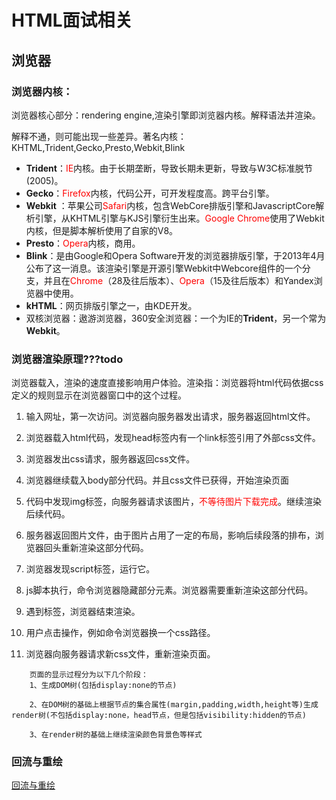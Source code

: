 # HTML面试相关

## 浏览器

### 浏览器内核：

   浏览器核心部分：rendering engine,渲染引擎即浏览器内核。解释语法并渲染。

   解释不通，则可能出现一些差异。著名内核：KHTML,Trident,Gecko,Presto,Webkit,Blink

   - **Trident**：<span style='color:red'>IE</span>内核。由于长期垄断，导致长期未更新，导致与W3C标准脱节(2005)。
   - **Gecko**：<span style='color:red'>Firefox</span>内核，代码公开，可开发程度高。跨平台引擎。
   - **Webkit** ：苹果公司<span style='color:red'>Safari</span>内核，包含WebCore排版引擎和JavascriptCore解析引擎，从KHTML引擎与KJS引擎衍生出来。<span style='color:red'>Google Chrome</span>使用了Webkit内核，但是脚本解析使用了自家的V8。
   - **Presto**：<span style='color:red'>Opera</span>内核，商用。
   - **Blink**：是由Google和Opera Software开发的浏览器排版引擎，于2013年4月公布了这一消息。该渲染引擎是开源引擎Webkit中Webcore组件的一个分支，并且在<span style='color:red'>Chrome</span>（28及往后版本）、<span style='color:red'>Opera</span>（15及往后版本）和Yandex浏览器中使用。
   - **kHTML**：网页排版引擎之一，由KDE开发。
   - 双核浏览器：遨游浏览器，360安全浏览器：一个为IE的**Trident**，另一个常为**Webkit**。



### 浏览器渲染原理???todo

浏览器载入，渲染的速度直接影响用户体验。渲染指：浏览器将html代码依据css定义的规则显示在浏览器窗口中的这个过程。

1. 输入网址，第一次访问。浏览器向服务器发出请求，服务器返回html文件。

2. 浏览器载入html代码，发现head标签内有一个link标签引用了外部css文件。

3. 浏览器发出css请求，服务器返回css文件。

4. 浏览器继续载入body部分代码。并且css文件已获得，开始渲染页面

5. 代码中发现img标签，向服务器请求该图片，<span style='color:red'>不等待图片下载完成</span>。继续渲染后续代码。

6. 服务器返回图片文件，由于图片占用了一定的布局，影响后续段落的排布，浏览器回头重新渲染这部分代码。

7. 浏览器发现script标签，运行它。

8. js脚本执行，命令浏览器隐藏部分元素。浏览器需要重新渲染这部分代码。

9. 遇到</html>标签，浏览器结束渲染。

10. 用户点击操作，例如命令浏览器换一个css路径。

11. 浏览器向服务器请求新css文件，重新渲染页面。

```
    页面的显示过程分为以下几个阶段：
    1、生成DOM树(包括display:none的节点)
    
    2、在DOM树的基础上根据节点的集合属性(margin,padding,width,height等)生成render树(不包括display:none，head节点，但是包括visibility:hidden的节点)
    
    3、在render树的基础上继续渲染颜色背景色等样式
```

### 回流与重绘

[回流与重绘](study/interview/reflowrepaint.md)